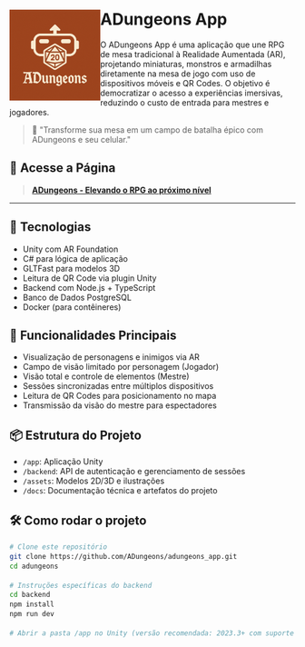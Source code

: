 # ADungeons App <img src="https://github.com/ADungeons/landingpage/blob/main/assets/images/logo_solid_bg.png" width="160" align="left">

O ADungeons App é uma aplicação que une RPG de mesa tradicional à Realidade Aumentada (AR), projetando miniaturas, monstros e armadilhas diretamente na mesa de jogo com uso de dispositivos móveis e QR Codes. O objetivo é democratizar o acesso a experiências imersivas, reduzindo o custo de entrada para mestres e jogadores.
<br>

> 🎲 "Transforme sua mesa em um campo de batalha épico com ADungeons e seu celular."

## 🔗 Acesse a Página

> **[ADungeons - Elevando o RPG ao próximo nível](https://adungeons.github.io/landingpage/)**

---

## 🚀 Tecnologias

- Unity com AR Foundation
- C# para lógica de aplicação
- GLTFast para modelos 3D
- Leitura de QR Code via plugin Unity
- Backend com Node.js + TypeScript
- Banco de Dados PostgreSQL
- Docker (para contêineres)

## 🎯 Funcionalidades Principais

- Visualização de personagens e inimigos via AR
- Campo de visão limitado por personagem (Jogador)
- Visão total e controle de elementos (Mestre)
- Sessões sincronizadas entre múltiplos dispositivos
- Leitura de QR Codes para posicionamento no mapa
- Transmissão da visão do mestre para espectadores

## 📦 Estrutura do Projeto

- `/app`: Aplicação Unity
- `/backend`: API de autenticação e gerenciamento de sessões
- `/assets`: Modelos 2D/3D e ilustrações
- `/docs`: Documentação técnica e artefatos do projeto

## 🛠️ Como rodar o projeto

```bash
# Clone este repositório
git clone https://github.com/ADungeons/adungeons_app.git
cd adungeons

# Instruções específicas do backend
cd backend
npm install
npm run dev

# Abrir a pasta /app no Unity (versão recomendada: 2023.3+ com suporte a AR Foundation)
